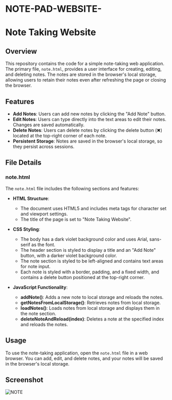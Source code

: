 # NOTE-PAD-WEBSITE-
# Note Taking Website

## Overview
This repository contains the code for a simple note-taking web application. The primary file, `note.html`, provides a user interface for creating, editing, and deleting notes. The notes are stored in the browser's local storage, allowing users to retain their notes even after refreshing the page or closing the browser.

## Features
- **Add Notes**: Users can add new notes by clicking the "Add Note" button.
- **Edit Notes**: Users can type directly into the text areas to edit their notes. Changes are saved automatically.
- **Delete Notes**: Users can delete notes by clicking the delete button (✖) located at the top-right corner of each note.
- **Persistent Storage**: Notes are saved in the browser's local storage, so they persist across sessions.

## File Details

### note.html
The `note.html` file includes the following sections and features:

- **HTML Structure**:
  - The document uses HTML5 and includes meta tags for character set and viewport settings.
  - The title of the page is set to "Note Taking Website".

- **CSS Styling**:
  - The body has a dark violet background color and uses Arial, sans-serif as the font.
  - The header section is styled to display a title and an "Add Note" button, with a darker violet background color.
  - The note section is styled to be left-aligned and contains text areas for note input.
  - Each note is styled with a border, padding, and a fixed width, and contains a delete button positioned at the top-right corner.

- **JavaScript Functionality**:
  - **addNote()**: Adds a new note to local storage and reloads the notes.
  - **getNotesFromLocalStorage()**: Retrieves notes from local storage.
  - **loadNotes()**: Loads notes from local storage and displays them in the note section.
  - **deleteNoteAndReload(index)**: Deletes a note at the specified index and reloads the notes.

## Usage
To use the note-taking application, open the `note.html` file in a web browser. You can add, edit, and delete notes, and your notes will be saved in the browser's local storage.

## Screenshot
![NOTE](https://github.com/user-attachments/assets/608ff74e-44a3-434a-9d61-14a442e40cae)

